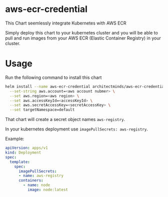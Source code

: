 # aws-ecr-credential

This Chart seemlessly integrate Kubernetes with AWS ECR

Simply deploy this chart to your kubernetes cluster and you will be able to pull and run images from your AWS ECR (Elastic Container Registry) in your cluster.

# Usage

Run the following command to install this chart

```sh
helm install --name aws-ecr-credential architectminds/aws-ecr-credential \
  --set-string aws.account=<aws account nubmer> \
  --set aws.region=<aws region> \
  --set aws.accessKeyId=<accessKeyId> \
  --set aws.secretAccessKey=<secretAccessKey> \
  --set targetNamespace=default
```

That chart will create a secret object names `aws-registry`.

In your kubernetes deployment use `imagePullSecrets: aws-registry`.

Example:
```yaml
apiVersion: apps/v1
kind: Deployment
spec:
  template:
    spec:
      imagePullSecrets:
      - name: aws-registry
      containers:
        - name: node
          image: node:latest
```
